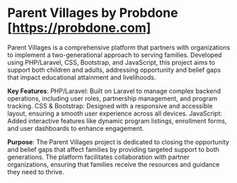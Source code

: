 # Parent Villages by Probdone [https://probdone.com]
Parent Villages is a comprehensive platform that partners with organizations to implement a two-generational approach to serving families. Developed using PHP/Laravel, CSS, Bootstrap, and JavaScript, this project aims to support both children and adults, addressing opportunity and belief gaps that impact educational attainment and livelihoods.

**Key Features**:
PHP/Laravel: Built on Laravel to manage complex backend operations, including user roles, partnership management, and program tracking.
CSS & Bootstrap: Designed with a responsive and accessible layout, ensuring a smooth user experience across all devices.
JavaScript: Added interactive features like dynamic program listings, enrollment forms, and user dashboards to enhance engagement.

**Purpose**:
The Parent Villages project is dedicated to closing the opportunity and belief gaps that affect families by providing targeted support to both generations. The platform facilitates collaboration with partner organizations, ensuring that families receive the resources and guidance they need to thrive.
